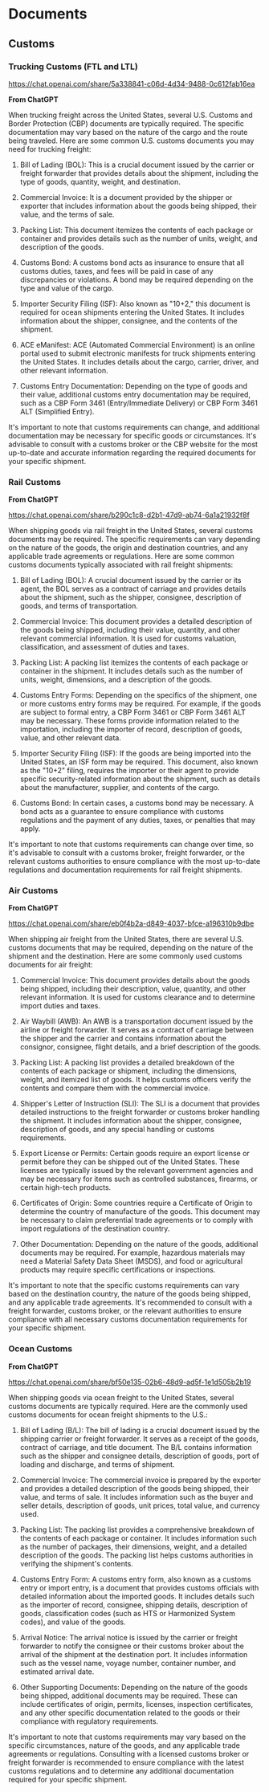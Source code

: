 # Documents

## Customs

### Trucking Customs (FTL and LTL)

https://chat.openai.com/share/5a338841-c06d-4d34-9488-0c612fab16ea

**From ChatGPT**

When trucking freight across the United States, several U.S. Customs and Border Protection (CBP) documents are typically required. The specific documentation may vary based on the nature of the cargo and the route being traveled. Here are some common U.S. customs documents you may need for trucking freight:

1. Bill of Lading (BOL): This is a crucial document issued by the carrier or freight forwarder that provides details about the shipment, including the type of goods, quantity, weight, and destination.

2. Commercial Invoice: It is a document provided by the shipper or exporter that includes information about the goods being shipped, their value, and the terms of sale.

3. Packing List: This document itemizes the contents of each package or container and provides details such as the number of units, weight, and description of the goods.

4. Customs Bond: A customs bond acts as insurance to ensure that all customs duties, taxes, and fees will be paid in case of any discrepancies or violations. A bond may be required depending on the type and value of the cargo.

5. Importer Security Filing (ISF): Also known as "10+2," this document is required for ocean shipments entering the United States. It includes information about the shipper, consignee, and the contents of the shipment.

6. ACE eManifest: ACE (Automated Commercial Environment) is an online portal used to submit electronic manifests for truck shipments entering the United States. It includes details about the cargo, carrier, driver, and other relevant information.

7. Customs Entry Documentation: Depending on the type of goods and their value, additional customs entry documentation may be required, such as a CBP Form 3461 (Entry/Immediate Delivery) or CBP Form 3461 ALT (Simplified Entry).

It's important to note that customs requirements can change, and additional documentation may be necessary for specific goods or circumstances. It's advisable to consult with a customs broker or the CBP website for the most up-to-date and accurate information regarding the required documents for your specific shipment.

### Rail Customs

**From ChatGPT**

https://chat.openai.com/share/b290c1c8-d2b1-47d9-ab74-6a1a21932f8f

When shipping goods via rail freight in the United States, several customs documents may be required. The specific requirements can vary depending on the nature of the goods, the origin and destination countries, and any applicable trade agreements or regulations. Here are some common customs documents typically associated with rail freight shipments:

1. Bill of Lading (BOL): A crucial document issued by the carrier or its agent, the BOL serves as a contract of carriage and provides details about the shipment, such as the shipper, consignee, description of goods, and terms of transportation.

2. Commercial Invoice: This document provides a detailed description of the goods being shipped, including their value, quantity, and other relevant commercial information. It is used for customs valuation, classification, and assessment of duties and taxes.

3. Packing List: A packing list itemizes the contents of each package or container in the shipment. It includes details such as the number of units, weight, dimensions, and a description of the goods.

4. Customs Entry Forms: Depending on the specifics of the shipment, one or more customs entry forms may be required. For example, if the goods are subject to formal entry, a CBP Form 3461 or CBP Form 3461 ALT may be necessary. These forms provide information related to the importation, including the importer of record, description of goods, value, and other relevant data.

5. Importer Security Filing (ISF): If the goods are being imported into the United States, an ISF form may be required. This document, also known as the "10+2" filing, requires the importer or their agent to provide specific security-related information about the shipment, such as details about the manufacturer, supplier, and contents of the cargo.

6. Customs Bond: In certain cases, a customs bond may be necessary. A bond acts as a guarantee to ensure compliance with customs regulations and the payment of any duties, taxes, or penalties that may apply.

It's important to note that customs requirements can change over time, so it's advisable to consult with a customs broker, freight forwarder, or the relevant customs authorities to ensure compliance with the most up-to-date regulations and documentation requirements for rail freight shipments.

### Air Customs

**From ChatGPT**

https://chat.openai.com/share/eb0f4b2a-d849-4037-bfce-a196310b9dbe

When shipping air freight from the United States, there are several U.S. customs documents that may be required, depending on the nature of the shipment and the destination. Here are some commonly used customs documents for air freight:

1. Commercial Invoice: This document provides details about the goods being shipped, including their description, value, quantity, and other relevant information. It is used for customs clearance and to determine import duties and taxes.

2. Air Waybill (AWB): An AWB is a transportation document issued by the airline or freight forwarder. It serves as a contract of carriage between the shipper and the carrier and contains information about the consignor, consignee, flight details, and a brief description of the goods.

3. Packing List: A packing list provides a detailed breakdown of the contents of each package or shipment, including the dimensions, weight, and itemized list of goods. It helps customs officers verify the contents and compare them with the commercial invoice.

4. Shipper's Letter of Instruction (SLI): The SLI is a document that provides detailed instructions to the freight forwarder or customs broker handling the shipment. It includes information about the shipper, consignee, description of goods, and any special handling or customs requirements.

5. Export License or Permits: Certain goods require an export license or permit before they can be shipped out of the United States. These licenses are typically issued by the relevant government agencies and may be necessary for items such as controlled substances, firearms, or certain high-tech products.

6. Certificates of Origin: Some countries require a Certificate of Origin to determine the country of manufacture of the goods. This document may be necessary to claim preferential trade agreements or to comply with import regulations of the destination country.

7. Other Documentation: Depending on the nature of the goods, additional documents may be required. For example, hazardous materials may need a Material Safety Data Sheet (MSDS), and food or agricultural products may require specific certifications or inspections.

It's important to note that the specific customs requirements can vary based on the destination country, the nature of the goods being shipped, and any applicable trade agreements. It's recommended to consult with a freight forwarder, customs broker, or the relevant authorities to ensure compliance with all necessary customs documentation requirements for your specific shipment.

### Ocean Customs

**From ChatGPT**

https://chat.openai.com/share/bf50e135-02b6-48d9-ad5f-1e1d505b2b19

When shipping goods via ocean freight to the United States, several customs documents are typically required. Here are the commonly used customs documents for ocean freight shipments to the U.S.:

1. Bill of Lading (B/L): The bill of lading is a crucial document issued by the shipping carrier or freight forwarder. It serves as a receipt of the goods, contract of carriage, and title document. The B/L contains information such as the shipper and consignee details, description of goods, port of loading and discharge, and terms of shipment.

2. Commercial Invoice: The commercial invoice is prepared by the exporter and provides a detailed description of the goods being shipped, their value, and terms of sale. It includes information such as the buyer and seller details, description of goods, unit prices, total value, and currency used.

3. Packing List: The packing list provides a comprehensive breakdown of the contents of each package or container. It includes information such as the number of packages, their dimensions, weight, and a detailed description of the goods. The packing list helps customs authorities in verifying the shipment's contents.

4. Customs Entry Form: A customs entry form, also known as a customs entry or import entry, is a document that provides customs officials with detailed information about the imported goods. It includes details such as the importer of record, consignee, shipping details, description of goods, classification codes (such as HTS or Harmonized System codes), and value of the goods.

5. Arrival Notice: The arrival notice is issued by the carrier or freight forwarder to notify the consignee or their customs broker about the arrival of the shipment at the destination port. It includes information such as the vessel name, voyage number, container number, and estimated arrival date.

6. Other Supporting Documents: Depending on the nature of the goods being shipped, additional documents may be required. These can include certificates of origin, permits, licenses, inspection certificates, and any other specific documentation related to the goods or their compliance with regulatory requirements.

It's important to note that customs requirements may vary based on the specific circumstances, nature of the goods, and any applicable trade agreements or regulations. Consulting with a licensed customs broker or freight forwarder is recommended to ensure compliance with the latest customs regulations and to determine any additional documentation required for your specific shipment.
